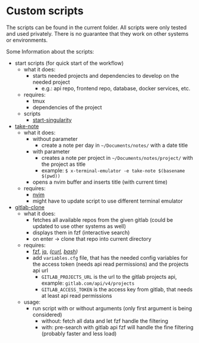 # Custom scripts

The scripts can be found in the current folder.
All scripts were only tested and used privately. There is no guarantee that they work on other systems or environments.

Some Information about the scripts:
- start scripts (for quick start of the workflow)
  - what it does:
    - starts needed projects and dependencies to develop on the needed project
      - e.g.: api repo, frontend repo, database, docker services, etc.
  - requires:
    - tmux
    - dependencies of the project
  - scripts
    - [start-singularity](./start-singularity.sh)
- [take-note](./take-note.sh)
  - what it does:
    - without parameter
      - create a note per day in `~/Documents/notes/` with a date title
    - with parameter
      - creates a note per project in `~/Documents/notes/project/` with the project as title
      - example: `$ x-terminal-emulator -e take-note $(basename $(pwd))`
    - opens a nvim buffer and inserts title (with current time)
  - requires:
    - [nvim](https://neovim.io/)
    - might have to update script to use different terminal emulator
- [gitlab-clone](./gitlab-search-and-clone.sh)
  - what it does:
    - fetches all available repos from the given gitlab (could be updated to use other systems as well)
    - displays them in fzf (interactive search)
    - on enter -> clone that repo into current directory
  - requires:
    - [fzf](https://github.com/junegunn/fzf), [jq](https://github.com/stedolan/jq), *([curl](https://curl.haxx.se/), [bash](https://www.gnu.org/software/bash/))*
    - add `variables.cfg` file, that has the needed config variables for the access token (needs api read permissions) and the projects api url
      - `GITLAB_PROJECTS_URL` is the url to the gitlab projects api, example: `gitlab.com/api/v4/projects`
      - `GITLAB_ACCESS_TOKEN` is the access key from gitlab, that needs at least api read permissions
  - usage:
    - run script with or without arguments (only first argument is being considered)
      - without: fetch all data and let fzf handle the filtering
      - with: pre-search with gitlab api fzf will handle the fine filtering (probably faster and less load)

